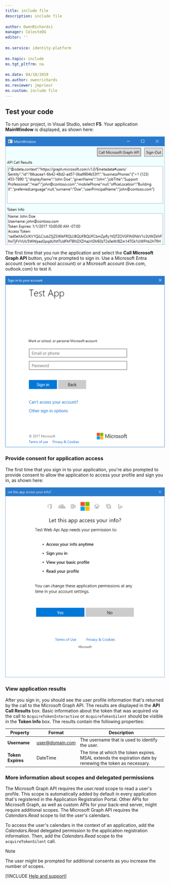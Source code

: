 ```yaml
---
title: include file
description: include file

author: OwenRichards1
manager: CelesteDG
editor: ''

ms.service: identity-platform

ms.topic: include
ms.tgt_pltfrm: na

ms.date: 04/10/2019
ms.author: owenrichards
ms.reviewer: jmprieur
ms.custom: include file
---
```


## Test your code

To run your project, in Visual Studio, select **F5**. Your application **MainWindow** is displayed, as shown here:

![Test your application.](../media/guidedsetup-windesktop-test/sample-screenshot.png)

The first time that you run the application and select the **Call Microsoft Graph API** button, you're prompted to sign in. Use a Microsoft Entra account (work or school account) or a Microsoft account (live.com, outlook.com) to test it.

![Sign in to the application.](../media/guidedsetup-windesktop-test/sign-in-screenshot.png)

### Provide consent for application access

The first time that you sign in to your application, you're also prompted to provide consent to allow the application to access your profile and sign you in, as shown here:

![Provide your consent for application access.](../media/guidedsetup-windesktop-test/consent-screen.png)

### View application results

After you sign in, you should see the user profile information that's returned by the call to the Microsoft Graph API. The results are displayed in the **API Call Results** box. Basic information about the token that was acquired via the call to `AcquireTokenInteractive` or `AcquireTokenSilent` should be visible in the **Token Info** box. The results contain the following properties:

|Property  |Format  |Description |
|---------|---------|---------|
|**Username** |<span>user@domain.com</span> |The username that is used to identify the user.|
|**Token Expires** |DateTime |The time at which the token expires. MSAL extends the expiration date by renewing the token as necessary.|

### More information about scopes and delegated permissions

The Microsoft Graph API requires the *user.read* scope to read a user's profile. This scope is automatically added by default in every application that's registered in the Application Registration Portal. Other APIs for Microsoft Graph, as well as custom APIs for your back-end server, might require additional scopes. The Microsoft Graph API requires the *Calendars.Read* scope to list the user's calendars.

To access the user's calendars in the context of an application, add the *Calendars.Read* delegated permission to the application registration information. Then, add the *Calendars.Read* scope to the `acquireTokenSilent` call.

>[!NOTE]
>The user might be prompted for additional consents as you increase the number of scopes.

[!INCLUDE [Help and support](./error-handling-and-tips/help-support-include.md)]
